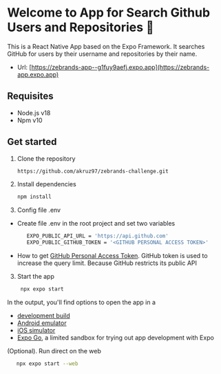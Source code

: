 # Welcome to App for Search Github Users and Repositories 👋

This is a React Native App based on the Expo Framework. It searches GitHub for users by their username and repositories by their name.

- Url: [https://zebrands-app--g1fuy9aefj.expo.app](https://zebrands-app.expo.app)

## Requisites

- Node.js v18
- Npm v10

## Get started
1. Clone the repository
   ```bash
   https://github.com/akruz97/zebrands-challenge.git
   ```

2. Install dependencies

   ```bash
   npm install
   ```

3. Config file .env
-  Create file .env in the root project and set two variables
   ```bash
      EXPO_PUBLIC_API_URL = 'https://api.github.com'
      EXPO_PUBLIC_GITHUB_TOKEN = '<GITHUB PERSONAL ACCESS TOKEN>'
   ```
- How to get [GitHub Personal Access Token](https://docs.github.com/en/authentication/keeping-your-account-and-data-secure/managing-your-personal-access-tokens). GitHub token is used to increase the query limit. Because GitHub restricts its public API

3. Start the app

   ```bash
    npx expo start
   ```
In the output, you'll find options to open the app in a

- [development build](https://docs.expo.dev/develop/development-builds/introduction/)
- [Android emulator](https://docs.expo.dev/workflow/android-studio-emulator/)
- [iOS simulator](https://docs.expo.dev/workflow/ios-simulator/)
- [Expo Go](https://expo.dev/go), a limited sandbox for trying out app development with Expo

(Optional). Run direct on the web

   ```bash
      npx expo start --web
   ```
